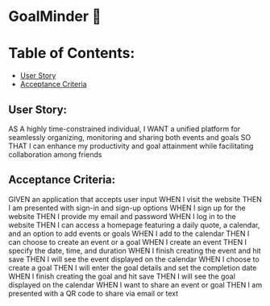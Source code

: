# GoalMinder :date:

# Table of Contents:
- [User Story](#user-story)
- [Acceptance Criteria](#acceptance-criteria)

## User Story:
AS A highly time-constrained individual,
I WANT a unified platform for seamlessly organizing, monitoring and sharing both events and goals
SO THAT I can enhance my productivity and goal attainment while facilitating collaboration among friends

## Acceptance Criteria:
GIVEN an application that accepts user input
WHEN I visit the website
THEN I am presented with sign-in and sign-up options
WHEN I sign up for the website
THEN I provide my email and password
WHEN I log in to the website
THEN I can access a homepage featuring a daily quote, a calendar, and an option to add events or goals
WHEN I add to the calendar
THEN I can choose to create an event or a goal
WHEN I create an event
THEN I specify the date, time, and duration
WHEN I finish creating the event and hit save
THEN I will see the event displayed on the calendar
WHEN I choose to create a goal
THEN I will enter the goal details and set the completion date
WHEN I finish creating the goal and hit save
THEN I will see the goal displayed on the calendar
WHEN I want to share an event or goal
THEN I am presented with a QR code to share via email or text
